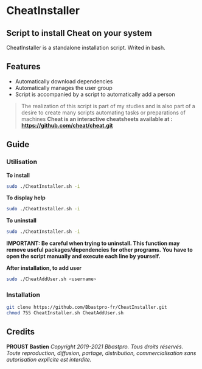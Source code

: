 # CheatInstaller
## Script to install Cheat on your system

CheatInstaller is a standalone installation script.
Writed in bash.
## Features

- Automatically download dependencies
- Automatically manages the user group
- Script is accompanied by a script to automatically add a person

>The realization of this script is part of my studies
>and is also part of a desire to create many scripts
>automating tasks or preparations of machines
**Cheat is an interactive cheatsheets available at : https://github.com/cheat/cheat.git**
## Guide
### Utilisation
**To install**
```bash
sudo ./CheatInstaller.sh -i
```
**To display help**
```bash
sudo ./CheatInstaller.sh -i
```
**To uninstall**
```bash
sudo ./CheatInstaller.sh -i
```
**IMPORTANT: Be careful when trying to uninstall. This function may remove useful packages/dependencies for other programs.**
**You have to open the script manually and execute each line by yourself.**


**After installation, to add user**
```bash
sudo ./CheatAddUser.sh <username>
```

### Installation
```bash
git clone https://github.com/Bbastpro-fr/CheatInstaller.git
chmod 755 CheatInstaller.sh CheatAddUser.sh
```

## Credits
**PROUST Bastien**
*Copyright 2019-2021 Bbastpro. Tous droits réservés.*
*Toute reproduction, diffusion, partage, distribution,*
*commercialisation sans autorisation explicite est interdite.*
